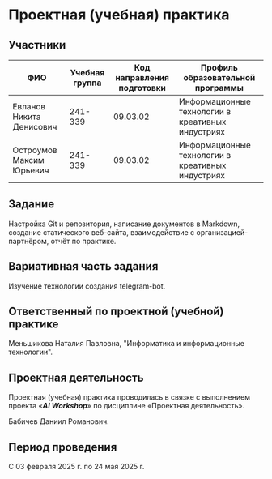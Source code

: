 # Проектная (учебная) практика

## Участники

| ФИО | Учебная группа | Код направления подготовки | Профиль образовательной программы |
|-|-|-|-|
| Евланов Никита Денисович | 241-339 | 09.03.02 | Информационные технологии в креативных индустриях |
| Остроумов Максим Юрьевич | 241-339 | 09.03.02 | Информационные технологии в креативных индустриях |

## Задание

Настройка Git и репозитория, написание документов в Markdown, создание статического веб-сайта, взаимодействие с организацией-партнёром, отчёт по практике.

## Вариативная часть задания

Изучение технологии создания telegram-bot.

## Ответственный по проектной (учебной) практике

Меньшикова Наталия Павловна, "Информатика и информационные технологии".

## Проектная деятельность

Проектная (учебная) практика проводилась в связке с выполнением проекта «***AI Workshop***» по дисциплине «Проектная деятельность».

Бабичев Даниил Романович.

## Период проведения

С 03 февраля 2025 г. по 24 мая 2025 г.
